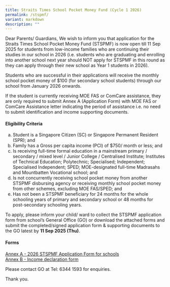 ```yaml
---
title: Straits Times School Pocket Money Fund (Cycle 1 2026)
permalink: /stspmf/
variant: markdown
description: ""
---
```

<style>
ol.a {list-style-type: lower-alpha;}
</style>

<p>Dear Parents/ Guardians,
We wish to inform you that application for the Straits Times School Pocket Money Fund (STSPMF) is now open till 11 Sep 2025 for students from low-income families who are continuing their studies in our school in 2026 (i.e. students who are graduating and enrolling into another school next year should NOT apply for STSPMF in this round as they can apply through their new school as Year 1 students in 2026). </p>
<p>Students who are successful in their applications will receive the monthly school pocket money of $100 (for secondary school students) through our school from January 2026 onwards.</p>
<p>If the student is currently receiving MOE FAS or ComCare assistance, they are only required to submit Annex A (Application Form) with MOE FAS or ComCare Assistance letter indicating the period of assistance i.e. no need to submit identification and income supporting documents.</p>
<h4><p>Eligibility Criteria</p></h4>
<ol class="a">
	<li>Student is a Singapore Citizen (SC) or Singapore Permanent Resident (SPR); and</li>
	<li>Family has a Gross per capita income (PCI) of $750/ month or less; and</li>
<li>Is receiving full-time formal education in a mainstream primary / secondary / mixed level / Junior College / Centralised Institute; Institutes of Technical Education; Polytechnic; Specialised; Independent; Specialised Independent; SPED; MOE-designated full-time Madrasahs and Mountbatten Vocational school; and</li>
<li>Is not concurrently receiving school pocket money from another STSPMF disbursing agency or receiving monthly school pocket money from other schemes, excluding MOE FAS/SPED; and </li>
<li>Has not been a STSPMF beneficiary for 24 months for the whole schooling years of primary and secondary school or 48 months for post-secondary schooling years.</li>
	</ol>

<p>To apply, please inform your child/ ward to collect the STSPMF application form from school’s General Office (GO) or download the attached forms and submit the completed/signed application form &amp; supporting documents to the GO latest by <b>11 Sep 2025 (Thu)</b>. </p>

<h4>Forms</h4>
<a href="https://drive.google.com/file/d/1Y64ikN2uGxlEg_FNVboSEmRa7UkXLnf0/view?usp=sharing" target="_blank" rel="noopener">Annex A - 2026 STSPMF Application Form for schools</a><br>
<a href="https://drive.google.com/file/d/1rgXnDWSnhlQqG04Mi4RlDb_jHq7OqcVL/view?usp=sharing" target="_blank" rel="noopener">Annex B - Income declaration form</a>

<p>Please contact GO at Tel: 6344 1593 for enquiries.</p>
Thank you.